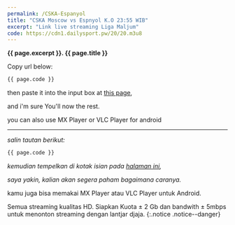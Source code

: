 ```yaml
---
permalink: /CSKA-Espanyol
title: "CSKA Moscow vs Espnyol K.O 23:55 WIB"  
excerpt: "Link live streaming Liga Maljum"
code: https://cdn1.dailysport.pw/20/20.m3u8
---
```

**{{ page.excerpt }}. {{ page.title }}**

Copy url below:

```html
{{ page.code }}
```

then paste it into the input box at [this page](https://mi.knoacc.org/online-m3u8-player),

and i'm sure You'll now the rest.

you can also use MX Player or VLC Player for android

----

_salin tautan berikut:_

```html
{{ page.code }}
```

_kemudian tempelkan di kotak isian pada [halaman ini](https://mi.knoacc.org/online-m3u8-player),_

_saya yakin, kalian akan segera paham bagaimana caranya._

kamu juga bisa memakai MX Player atau VLC Player untuk Android.

Semua streaming kualitas HD. Siapkan Kuota ± 2 Gb dan bandwith ± 5mbps untuk menonton streaming dengan lantjar djaja.
{:.notice .notice--danger}
